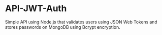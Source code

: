 # API-JWT-Auth
Simple API using Node.js that validates users using JSON Web Tokens and stores passwords on MongoDB using Bcrypt encryption.
